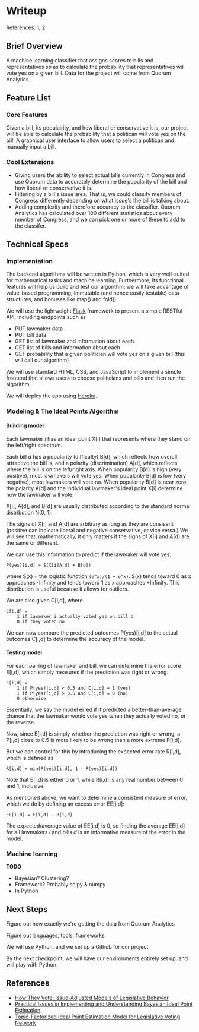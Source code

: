 # Writeup

References: [1](http://www.cs.columbia.edu/~blei/papers/GerrishBlei2012.pdf), [2](http://www.stat.columbia.edu/~gelman/research/published/171.pdf)

## Brief Overview

A machine learning classifier that assigns scores to bills and representatives so as to calculate the probability that representatives will vote yes on a given bill. Data for the project will come from Quorum Analytics.

## Feature List

### Core Features
Given a bill, its populairity, and how liberal or conservative it is, our project will be able to calculate the probability that a politican will vote yes on the bill.
A graphical user interface to allow users to select a politican and manually input a bill.

### Cool Extensions
* Giving users the ability to select actual bills currently in Congress and use Quorum data to accurately determine the popularity of the bill and how liberal or conservative it is. 
* Filtering by a bill's issue area. That is, we could classify members of Congress differently depending on what issue's the bill is talking about.
* Adding complexity and therefore accuracy to the classifier. Quorum Analytics has calculated over 100 different statistics about every member of Congress, and we can pick one or more of these to add to the classifer. 

## Technical Specs

### Implementation

The backend algorithms will be written in Python, which is very well-suited for mathematical tasks and machine learning. Furthermore, its functional features will help us build and test our algorithm; we will take advantage of value-based programming, immutable (and hence easily testable) data structures, and bonuses like map() and fold().

We will use the lightweight [Flask](http://flask.pocoo.org/) framework to present a simple RESTful API, including endpoints such as

* PUT lawmaker data
* PUT bill data
* GET list of lawmaker and information about each
* GET list of bills and information about each
* GET probability that a given politician will vote yes on a given bill (this will call our algorithm)

We will use standard HTML, CSS, and JavaScript to implement a simple frontend that allows users to choose politicians and bills and then run the algorithm.

We will deploy the app using [Heroku](https://heroku.com).

### Modeling & The Ideal Points Algorithm

#### Building model

Each lawmaker *i* has an ideal point X[i] that represents where they stand on the left/right spectrum.

Each bill *d* has a popularity (difficulty) B[d], which reflects how overall attractive the bill is, and a polarity (discrimination) A[d], which reflects where the bill is on the left/right axis. When popularity B[d] is high (very positive), most lawmakers will vote yes. When popularity B[d] is low (very negative), most lawmakers will vote no. When popularity B[d] is near zero, the polarity A[d] and the individual lawmaker's ideal point X[i] determine how the lawmaker will vote.

X[i], A[d], and B[d] are usually distributed according to the standard normal distribution N(0, 1).

The signs of X[i] and A[d] are arbitrary as long as they are consisent (positive can indicate liberal and negative conservative, or vice versa.) We will see that, mathematically, it only matters if the signs of X[i] and A[d] are the same or different.

We can use this information to predict if the lawmaker will vote yes:

```
P(yes)[i,d] = S(X[i]A[d] + B[d])
```

where S(x) = the logistic function `(e^x)/(1 + e^x)`. S(x) tends toward 0 as x approaches -Infinity and tends toward 1 as x approaches +Infinity. This distribution is useful because it allows for outliers.

We are also given C[i,d], where

```
C[i,d] =
	1 if lawmaker i actually voted yes on bill d
	0 if they voted no
```

We can now compare the predicted outcomes P(yes)[i,d] to the actual outcomes C[i,d] to determine the accuracy of the model.

#### Testing model

For each pairing of lawmaker and bill, we can determine the error score E[i,d], which simply measures if the prediction was right or wrong.

```
E[i,d] =
	1 if P(yes)[i,d] < 0.5 and C[i,d] = 1 (yes)
	1 if P(yes)[i,d] > 0.5 and C[i,d] = 0 (no)
	0 otherwise
```

Essentially, we say the model erred if it predicted a better-than-average chance that the lawmaker would vote yes when they actually voted no, or the reverse.

Now, since E[i,d] is simply whether the prediction was right or wrong, a P[i,d] close to 0.5 is more likely to be wrong than a more extreme P[i,d].

But we can control for this by introducing the expected error rate R[i,d], which is defined as

```
R[i,d] = min(P(yes)[i,d], 1 - P(yes)[i,d])
```

Note that E[i,d] is either 0 or 1, while R[i,d] is any real number between 0 and 1, inclusive.

As mentioned above, we want to determine a consistent measure of error, which we do by defining an excess error EE[i,d]:

```
EE[i,d] = E[i,d] - R[i,d]
```

The expected/average value of EE[i,d] is 0, so finding the average EE[i,d] for all lawmakers *i* and bills *d* is an informative measure of the error in the model.

### Machine learning

**TODO**

* Bayesian? Clustering?
* Framework? Probably scipy & numpy
* In Python

## Next Steps
Figure out how exactly we're getting the data from Quorum Analytics

Figure out languages, tools, frameworks

We will use Python, and we set up a Github for our project. 

By the next checkpoint, we will have our environments entirely set up, and will
play with Python. 

## References

* [How They Vote: Issue-Adjusted Models of Legislative Behavior](http://www.cs.columbia.edu/~blei/papers/GerrishBlei2012.pdf)
* [Practical Issues in Implementing and Understanding
Bayesian Ideal Point Estimation](http://www.stat.columbia.edu/~gelman/research/published/171.pdf)
* [Topic-Factorized Ideal Point Estimation Model for
Legislative Voting Network](http://www.ccs.neu.edu/home/ypgu/papers/KDD14_Voting.pdf)

